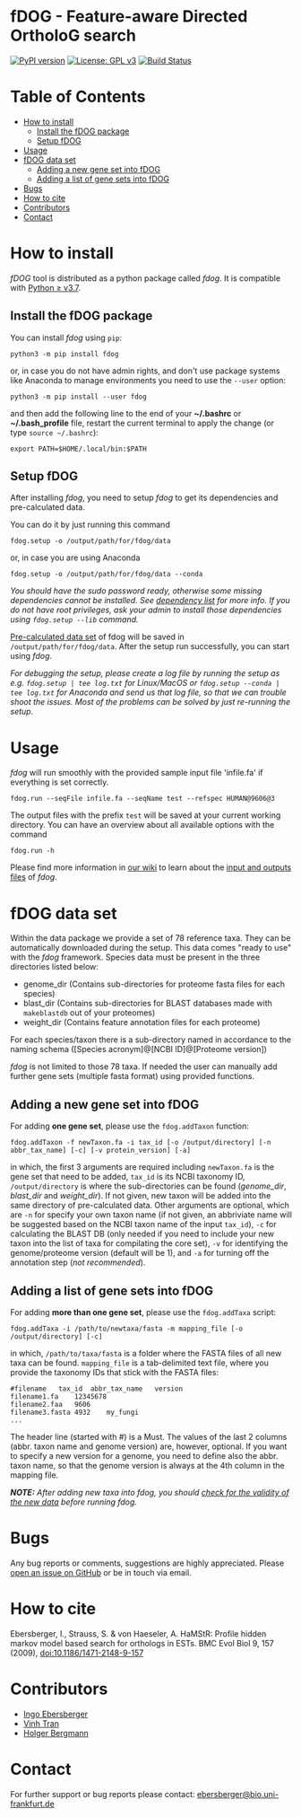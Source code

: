 # fDOG - Feature-aware Directed OrtholoG search
[![PyPI version](https://badge.fury.io/py/fdog.svg)](https://pypi.org/project/fdog/)
[![License: GPL v3](https://img.shields.io/badge/License-GPLv3-blue.svg)](https://www.gnu.org/licenses/gpl-3.0)
[![Build Status](https://travis-ci.com/BIONF/fDOG.svg?branch=master)](https://travis-ci.com/BIONF/fDOG)

# Table of Contents
* [How to install](#how-to-install)
     * [Install the fDOG package](#install-the-fdog-package)
     * [Setup fDOG](#setup-fdog)
* [Usage](#usage)
* [fDOG data set](#fdog-data-set)
     * [Adding a new gene set into fDOG](#adding-a-new-gene-set-into-fdog)
     * [Adding a list of gene sets into fDOG](#adding-a-list-of-gene-sets-into-fdog)
* [Bugs](#bugs)
* [How to cite](#how-to-cite)
* [Contributors](#contributors)
* [Contact](#contact)

# How to install

*fDOG* tool is distributed as a python package called *fdog*. It is compatible with [Python ≥ v3.7](https://www.python.org/downloads/).

## Install the fDOG package
You can install *fdog* using `pip`:
```
python3 -m pip install fdog
```

or, in case you do not have admin rights, and don't use package systems like Anaconda to manage environments you need to use the `--user` option:
```
python3 -m pip install --user fdog
```

and then add the following line to the end of your **~/.bashrc** or **~/.bash_profile** file, restart the current terminal to apply the change (or type `source ~/.bashrc`):

```
export PATH=$HOME/.local/bin:$PATH
```

## Setup fDOG

After installing *fdog*, you need to setup *fdog* to get its dependencies and pre-calculated data.

You can do it by just running this command
```
fdog.setup -o /output/path/for/fdog/data
```
or, in case you are using Anaconda
```
fdog.setup -o /output/path/for/fdog/data --conda
```

*You should have the sudo password ready, otherwise some missing dependencies cannot be installed. See [dependency list](#dependencies) for more info. If you do not have root privileges, ask your admin to install those dependencies using `fdog.setup --lib` command.*

[Pre-calculated data set](https://github.com/BIONF/fDOG/wiki/Input-and-Output-Files#data-structure) of fdog will be saved in `/output/path/for/fdog/data`. After the setup run successfully, you can start using *fdog*.

*For debugging the setup, please create a log file by running the setup as e.g. `fdog.setup | tee log.txt` for Linux/MacOS or `fdog.setup --conda | tee log.txt` for Anaconda and send us that log file, so that we can trouble shoot the issues. Most of the problems can be solved by just re-running the setup.*

# Usage
*fdog* will run smoothly with the provided sample input file 'infile.fa' if everything is set correctly.

```
fdog.run --seqFile infile.fa --seqName test --refspec HUMAN@9606@3
```
The output files with the prefix `test` will be saved at your current working directory.
You can have an overview about all available options with the command
```
fdog.run -h
```

Please find more information in [our wiki](https://github.com/BIONF/fDOG/wiki) to learn about the [input and outputs files](https://github.com/BIONF/fDOG/wiki/Input-and-Output-Files) of *fdog*.

# fDOG data set

Within the data package we provide a set of 78 reference taxa. They can be automatically downloaded during the setup. This data comes "ready to use" with the *fdog* framework. Species data must be present in the three directories listed below:

* genome_dir (Contains sub-directories for proteome fasta files for each species)
* blast_dir (Contains sub-directories for BLAST databases made with `makeblastdb` out of your proteomes)
* weight_dir (Contains feature annotation files for each proteome)

For each species/taxon there is a sub-directory named in accordance to the naming schema ([Species acronym]@[NCBI ID]@[Proteome version])

*fdog* is not limited to those 78 taxa. If needed the user can manually add further gene sets (multiple fasta format) using provided functions.

## Adding a new gene set into fDOG
For adding **one gene set**, please use the `fdog.addTaxon` function:
```
fdog.addTaxon -f newTaxon.fa -i tax_id [-o /output/directory] [-n abbr_tax_name] [-c] [-v protein_version] [-a]
```

in which, the first 3 arguments are required including `newTaxon.fa` is the gene set that need to be added, `tax_id` is its NCBI taxonomy ID, `/output/directory` is where the sub-directories can be found (*genome_dir*, *blast_dir* and *weight_dir*). If not given, new taxon will be added into the same directory of pre-calculated data. Other arguments are optional, which are `-n` for specify your own taxon name (if not given, an abbriviate name will be suggested based on the NCBI taxon name of the input `tax_id`), `-c` for calculating the BLAST DB (only needed if you need to include your new taxon into the list of taxa for compilating the core set), `-v` for identifying the genome/proteome version (default will be 1), and `-a` for turning off the annotation step (*not recommended*).

## Adding a list of gene sets into fDOG
For adding **more than one gene set**, please use the `fdog.addTaxa` script:
```
fdog.addTaxa -i /path/to/newtaxa/fasta -m mapping_file [-o /output/directory] [-c]
```
in which, `/path/to/taxa/fasta` is a folder where the FASTA files of all new taxa can be found. `mapping_file` is a tab-delimited text file, where you provide the taxonomy IDs that stick with the FASTA files:

```
#filename	tax_id	abbr_tax_name	version
filename1.fa	12345678
filename2.faa	9606
filename3.fasta	4932	my_fungi
...
```

The header line (started with #) is a Must. The values of the last 2 columns (abbr. taxon name and genome version) are, however, optional. If you want to specify a new version for a genome, you need to define also the abbr. taxon name, so that the genome version is always at the 4th column in the mapping file.

_**NOTE:** After adding new taxa into *fdog*, you should [check for the validity of the new data](https://github.com/BIONF/fDOG/wiki/Check-data-validity) before running fdog._

# Bugs
Any bug reports or comments, suggestions are highly appreciated. Please [open an issue on GitHub](https://github.com/BIONF/fDOG/issues/new) or be in touch via email.

# How to cite
Ebersberger, I., Strauss, S. & von Haeseler, A. HaMStR: Profile hidden markov model based search for orthologs in ESTs. BMC Evol Biol 9, 157 (2009), [doi:10.1186/1471-2148-9-157](https://doi.org/10.1186/1471-2148-9-157)

# Contributors
- [Ingo Ebersberger](https://github.com/ebersber)
- [Vinh Tran](https://github.com/trvinh)
- [Holger Bergmann](https://github.com/holgerbgm)

# Contact
For further support or bug reports please contact: ebersberger@bio.uni-frankfurt.de
